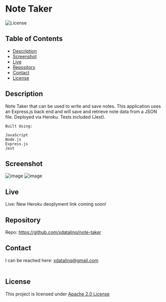   # Note Taker
  ![License](https://img.shields.io/badge/License-Apache_2.0-blue.svg)
  
  ## Table of Contents
  * [Description](#description)
  * [Screenshot](#screenshot)
  * [Live](#live)
  * [Repository](#repository)
  * [Contact](#contact)
  * [License](#license)

  ## Description
  Note Taker that can be used to write and save notes. This application uses an Express.js back end and will save and retrieve note data from a JSON file. 
  Deployed via Heroku. Tests included (Jest).

    Built Using:
    
    JavaScript
    Node.js
    Express.js
    Jest
 
  ## Screenshot
  ![image](https://user-images.githubusercontent.com/89672040/175981456-a43a8c22-633a-4ac7-8863-515de4cd04c6.png)
  ![image](https://user-images.githubusercontent.com/89672040/175981492-22ff89c3-fa9e-484f-b8e1-ca1bf5a1cc09.png)
  
  ## Live
  Live: New Heroku deoplyment link coming soon!
  
  ## Repository
  Repo: https://github.com/xdatalinq/note-taker
  
  ## Contact
  I can be reached here: [xdatalinq@gmail.com](xdatalinq@gmail.com)
 <br></br>
    
  ## License
  This project is licensed under [Apache 2.0 License](https://opensource.org/licenses/Apache-2.0)
